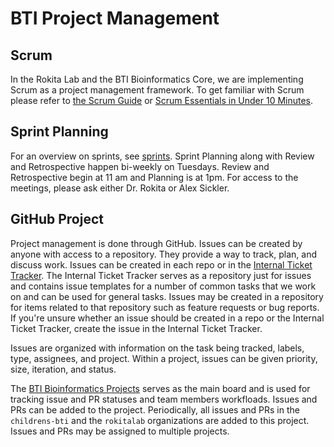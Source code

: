 # BTI Project Management

## Scrum

In the Rokita Lab and the BTI Bioinformatics Core, we are implementing Scrum as a project management framework. To get familiar with Scrum please refer to [the Scrum Guide](https://scrumguides.org/scrum-guide.html) or [Scrum Essentials in Under 10 Minutes](https://www.youtube.com/watch?v=RtQ3tpq-RuE).

## Sprint Planning

For an overview on sprints, see [sprints](sprints.md). Sprint Planning along with Review and Retrospective happen bi-weekly on Tuesdays. Review and Retrospective begin at 11 am and Planning is at 1pm. For access to the meetings, please ask either Dr. Rokita or Alex Sickler.

## GitHub Project

Project management is done through GitHub. Issues can be created by anyone with access to a repository. They provide a way to track, plan, and discuss work. Issues can be created in each repo or in the [Internal Ticket Tracker](https://github.com/childrens-bti/internal-ticket-tracker). The Internal Ticket Tracker serves as a repository just for issues and contains issue templates for a number of common tasks that we work on and can be used for general tasks. Issues may be created in a repository for items related to that repository such as feature requests or bug reports. If you're unsure whether an issue should be created in a repo or the Internal Ticket Tracker, create the issue in the Internal Ticket Tracker.

Issues are organized with information on the task being tracked, labels, type, assignees, and project. Within a project, issues can be given priority, size, iteration, and status.

The [BTI Bioinformatics Projects](https://github.com/orgs/childrens-bti/projects/1/views/1) serves as the main board and is used for tracking issue and PR statuses and team members workfloads. Issues and PRs can be added to the project. Periodically, all issues and PRs in the `childrens-bti` and the `rokitalab` organizations are added to this project. Issues and PRs may be assigned to multiple projects.